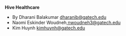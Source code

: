 **Hive Healthcare**
* By Dharani Balakumar [dharanib@gatech.edu](mailto:dharanib@gatech.edu)
* Naomi Eskinder Woudneh[ nwoudneh3@gatech.edu](mailto:nwoudneh3@gatech.edu)
* Kim Huynh [kimhuynh@gatech.edu](mailto:kimhuynh@gatech.edu)

